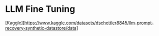 # LLM Fine Tuning

[Kaggle][https://www.kaggle.com/datasets/dschettler8845/llm-prompt-recovery-synthetic-datastore/data]